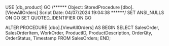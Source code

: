 USE [db_product]
GO
/****** Object:  StoredProcedure [dbo].[ViewAllOrders]    Script Date: 04/07/2024 19:04:38 ******/
SET ANSI_NULLS ON
GO
SET QUOTED_IDENTIFIER ON
GO

ALTER PROCEDURE [dbo].[ViewAllOrders]
AS
BEGIN
    SELECT 
        SalesOrder, 
        SalesOrderItem, 
        WorkOrder, 
        ProductID, 
        ProductDescription, 
        OrderQty, 
        OrderStatus, 
        Timestamp
    FROM SalesOrders;
END;
